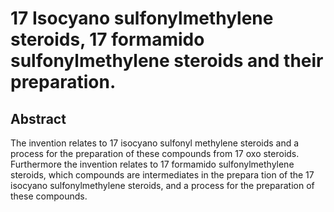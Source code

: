 # 17 Isocyano sulfonylmethylene steroids, 17 formamido sulfonylmethylene steroids and their preparation.

## Abstract
The invention relates to 17 isocyano sulfonyl methylene steroids and a process for the preparation of these compounds from 17 oxo steroids. Furthermore the invention relates to 17 formamido sulfonylmethylene steroids, which compounds are intermediates in the prepara tion of the 17 isocyano sulfonylmethylene steroids, and a process for the preparation of these compounds.